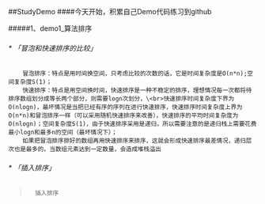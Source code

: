 ##StudyDemo
####今天开始，积累自己Demo代码练习到github

#####1、demo1_算法排序
###### * 「冒泡和快速排序的比较」
>
		
		冒泡排序：特点是用时间换空间，只考虑比较的次数的话，它是时间复杂度是O(n*n);空间复杂度S(1)；
		快速排序：特点是用空间换时间，快速排序是一种不稳定的排序，理想情况每一次都将待排序数组划分成等长两个部分，则需要logn次划分，\<br>快速排序时间复杂度下界为O(nlogn)，最坏情况是当把已经有序的序列在进行快速排序，快速排序时间复杂度上界为O(n*n)和冒泡排序一样（可以采用随机快速排序来改善），快速排序的平均时间复杂度为O(nlogn)；空间复杂度S(1)，由于快速排序采用是递归，所以需要注意的是递归栈上需要花费最小logn和最多n的空间（最坏情况下）；
		如果把冒泡排序排好的数组再用快速排序来排序，这就会形成快速排序最差情况，递归层次也是最多的，当数组元素达到一定数量，会造成堆栈溢出
		
###### * 「插入排序」
>		插入排序